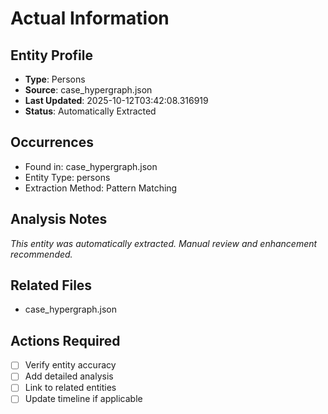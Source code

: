 # Actual Information

## Entity Profile
- **Type**: Persons
- **Source**: case_hypergraph.json
- **Last Updated**: 2025-10-12T03:42:08.316919
- **Status**: Automatically Extracted

## Occurrences
- Found in: case_hypergraph.json
- Entity Type: persons
- Extraction Method: Pattern Matching

## Analysis Notes
*This entity was automatically extracted. Manual review and enhancement recommended.*

## Related Files
- case_hypergraph.json

## Actions Required
- [ ] Verify entity accuracy
- [ ] Add detailed analysis
- [ ] Link to related entities
- [ ] Update timeline if applicable
